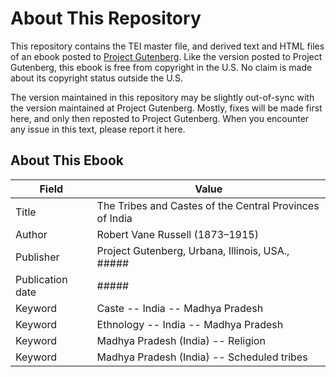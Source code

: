 # About This Repository

This repository contains the TEI master file, and derived text and HTML files of an ebook posted to [Project Gutenberg](https://www.gutenberg.org/). Like the version posted to Project Gutenberg, this ebook is free from copyright in the U.S. No claim is made about its copyright status outside the U.S.

The version maintained in this repository may be slightly out-of-sync with the version maintained at Project Gutenberg. Mostly, fixes will be made first here, and only then reposted to Project Gutenberg. When you encounter any issue in this text, please report it here.

## About This Ebook

| Field | Value |
| ----- | ----- |
| Title | The Tribes and Castes of the Central Provinces of India |
| Author | Robert Vane Russell (1873–1915) |
| Publisher | Project Gutenberg, Urbana, Illinois, USA., ##### |
| Publication date | ##### |
| Keyword | Caste -- India -- Madhya Pradesh |
| Keyword | Ethnology -- India -- Madhya Pradesh |
| Keyword | Madhya Pradesh (India) -- Religion |
| Keyword | Madhya Pradesh (India) -- Scheduled tribes |
